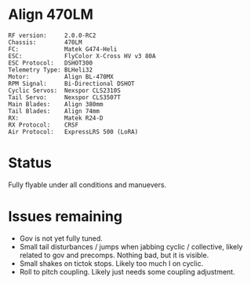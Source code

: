# Align 470LM
```
RF version:     2.0.0-RC2
Chassis:        470LM
FC:             Matek G474-Heli
ESC:            FlyColor X-Cross HV v3 80A
ESC Protocol:   DSHOT300
Telemetry Type: BLHeli32
Motor:          Align BL-470MX
RPM Signal:     Bi-Directional DSHOT
Cyclic Servos:  Nexspor CLS2310S
Tail Servo:     Nexspor CLS3507T
Main Blades:    Align 380mm
Tail Blades:    Align 74mm
RX:             Matek R24-D
RX Protocol:    CRSF
Air Protocol:   ExpressLRS 500 (LoRA)
```

# Status
Fully flyable under all conditions and manuevers.

# Issues remaining
- Gov is not yet fully tuned.
- Small tail disturbances / jumps when jabbing cyclic / collective, likely related to gov and precomps. Nothing bad, but it is visible.
- Small shakes on tictok stops. Likely too much I on cyclic.
- Roll to pitch coupling. Likely just needs some coupling adjustment.
